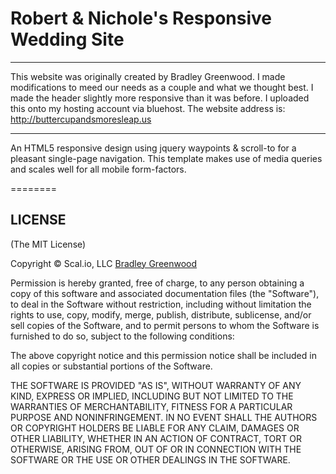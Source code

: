 # Robert & Nichole's Responsive Wedding Site
------------------

This website was originally created by Bradley Greenwood. I made modifications to meed our needs as a couple and what we thought best. I made the header slightly more responsive than it was before. I uploaded this onto my hosting account via bluehost. The website address is: http://buttercupandsmoresleap.us

----------------


An HTML5 responsive design using jquery waypoints & scroll-to for a pleasant single-page navigation. This template makes use of media queries and scales well for all mobile form-factors.


========



## LICENSE

(The MIT License)

Copyright © Scal.io, LLC [Bradley Greenwood](http://github.com/bmgdev/)

Permission is hereby granted, free of charge, to any person obtaining a
copy of this software and associated documentation files (the "Software"),
to deal in the Software without restriction, including without
limitation the rights to use, copy, modify, merge, publish, distribute,
sublicense, and/or sell copies of the Software, and to permit persons
to whom the Software is furnished to do so, subject to the following conditions:

The above copyright notice and this permission notice shall be included
in all copies or substantial portions of the Software.

THE SOFTWARE IS PROVIDED "AS IS", WITHOUT WARRANTY OF ANY KIND, EXPRESS
OR IMPLIED, INCLUDING BUT NOT LIMITED TO THE WARRANTIES OF MERCHANTABILITY,
FITNESS FOR A PARTICULAR PURPOSE AND NONINFRINGEMENT. IN NO EVENT SHALL
THE AUTHORS OR COPYRIGHT HOLDERS BE LIABLE FOR ANY CLAIM, DAMAGES OR
OTHER LIABILITY, WHETHER IN AN ACTION OF CONTRACT, TORT OR OTHERWISE,
ARISING FROM, OUT OF OR IN CONNECTION WITH THE SOFTWARE OR THE USE OR
OTHER DEALINGS IN THE SOFTWARE.
